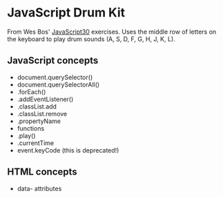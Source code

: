 # JavaScript Drum Kit

From Wes Bos' [JavaScript30](https://javascript30.com/) exercises. Uses the middle row of letters on the keyboard to play drum sounds (A, S, D, F, G, H, J, K, L).

## JavaScript concepts

- document.querySelector()
- document.querySelectorAll()
- .forEach()
- .addEventListener()
- .classList.add
- .classList.remove
- .propertyName
- functions
- .play()
- .currentTime
- event.keyCode (this is deprecated!)

## HTML concepts

- data- attributes